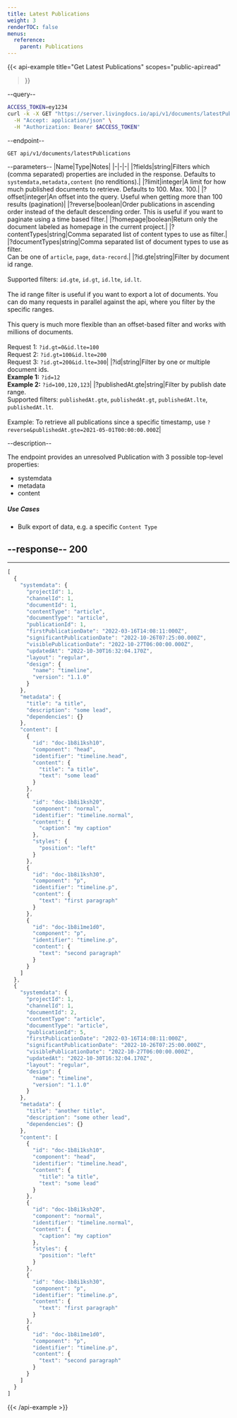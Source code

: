 ```yaml
---
title: Latest Publications 
weight: 3
renderTOC: false
menus:
  reference:
    parent: Publications
---
```


{{< api-example
  title="Get Latest Publications"
  scopes="public-api:read"
>}}

--query--

```bash
ACCESS_TOKEN=ey1234
curl -k -X GET "https://server.livingdocs.io/api/v1/documents/latestPublications" \
  -H "Accept: application/json" \
  -H "Authorization: Bearer $ACCESS_TOKEN"
```

--endpoint--
```
GET api/v1/documents/latestPublications
```

--parameters--
|Name|Type|Notes|
|-|-|-|
|?fields|string|Filters which (comma separated) properties are included in the response. Defaults to `systemdata,metadata,content` (no renditions).|
|?limit|integer|A limit for how much published documents to retrieve. Defaults to 100. Max. 100.|
|?offset|integer|An offset into the query. Useful when getting more than 100 results (pagination)|
|?reverse|boolean|Order publications in ascending order instead of the default descending order. This is useful if you want to paginate using a time based filter.|
|?homepage|boolean|Return only the document labeled as homepage in the current project.|
|?contentTypes|string|Comma separated list of content types to use as filter.|
|?documentTypes|string|Comma separated list of document types to use as filter.<br>Can be one of `article`, `page`, `data-record`.|
|?id.gte|string|Filter by document id range.<br><br>Supported filters: `id.gte`, `id.gt`, `id.lte`, `id.lt`.<br><br>The id range filter is useful if you want to export a lot of documents. You can do many requests in parallel against the api, where you filter by the specific ranges.<br><br>This query is much more flexible than an offset-based filter and works with millions of documents.<br><br>Request 1: `?id.gt=0&id.lte=100`<br>Request 2: `?id.gt=100&id.lte=200`<br>Request 3: `?id.gt=200&id.lte=300`|
|?id|string|Filter by one or multiple document ids.<br>**Example 1:** `?id=12`<br>**Example 2:** `?id=100,120,123`|
|?publishedAt.gte|string|Filter by publish date range.<br>Supported filters: `publishedAt.gte`, `publishedAt.gt`, `publishedAt.lte`, `publishedAt.lt`.<br><br>Example: To retrieve all publications since a specific timestamp, use `?reverse&publishedAt.gte=2021-05-01T00:00:00.000Z`|

--description--

The endpoint provides an unresolved Publication with 3 possible top-level properties:
- systemdata
- metadata
- content

##### Use Cases

- Bulk export of data, e.g. a specific `Content Type`

--response--
200
---
---
```js
[
  {
    "systemdata": {
      "projectId": 1,
      "channelId": 1,
      "documentId": 1,
      "contentType": "article",
      "documentType": "article",
      "publicationId": 1,
      "firstPublicationDate": "2022-03-16T14:08:11:000Z",
      "significantPublicationDate": "2022-10-26T07:25:00.000Z",
      "visiblePublicationDate": "2022-10-27T06:00:00.000Z",
      "updatedAt": "2022-10-30T16:32:04.170Z",
      "layout": "regular",
      "design": {
        "name": "timeline",
        "version": "1.1.0"
      }
    },
    "metadata": {
      "title": "a title",
      "description": "some lead",
      "dependencies": {}
    },
    "content": [
      {
        "id": "doc-1b8i1ksh10",
        "component": "head",
        "identifier": "timeline.head",
        "content": {
          "title": "a title",
          "text": "some lead"
        }
      },
      {
        "id": "doc-1b8i1ksh20",
        "component": "normal",
        "identifier": "timeline.normal",
        "content": {
          "caption": "my caption"
        },
        "styles": {
          "position": "left"
        }
      },
      {
        "id": "doc-1b8i1ksh30",
        "component": "p",
        "identifier": "timeline.p",
        "content": {
          "text": "first paragraph"
        }
      },
      {
        "id": "doc-1b8i1me1d0",
        "component": "p",
        "identifier": "timeline.p",
        "content": {
          "text": "second paragraph"
        }
      }
    ]
  },
  {
    "systemdata": {
      "projectId": 1,
      "channelId": 1,
      "documentId": 2,
      "contentType": "article",
      "documentType": "article",
      "publicationId": 5,
      "firstPublicationDate": "2022-03-16T14:08:11:000Z",
      "significantPublicationDate": "2022-10-26T07:25:00.000Z",
      "visiblePublicationDate": "2022-10-27T06:00:00.000Z",
      "updatedAt": "2022-10-30T16:32:04.170Z",
      "layout": "regular",
      "design": {
        "name": "timeline",
        "version": "1.1.0"
      }
    },
    "metadata": {
      "title": "another title",
      "description": "some other lead",
      "dependencies": {}
    },
    "content": [
      {
        "id": "doc-1b8i1ksh10",
        "component": "head",
        "identifier": "timeline.head",
        "content": {
          "title": "a title",
          "text": "some lead"
        }
      },
      {
        "id": "doc-1b8i1ksh20",
        "component": "normal",
        "identifier": "timeline.normal",
        "content": {
          "caption": "my caption"
        },
        "styles": {
          "position": "left"
        }
      },
      {
        "id": "doc-1b8i1ksh30",
        "component": "p",
        "identifier": "timeline.p",
        "content": {
          "text": "first paragraph"
        }
      },
      {
        "id": "doc-1b8i1me1d0",
        "component": "p",
        "identifier": "timeline.p",
        "content": {
          "text": "second paragraph"
        }
      }
    ]
  }
]
```

{{< /api-example >}}
